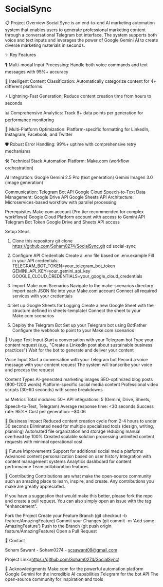 # SocialSync
📋 Project Overview
Social Sync is an end-to-end AI marketing automation system that enables users to generate professional marketing content through a conversational Telegram bot interface. The system supports both voice and text inputs and leverages the power of Google Gemini AI to create diverse marketing materials in seconds.

✨ Key Features

🎙️ Multi-modal Input Processing: Handle both voice commands and text messages with 95%+ accuracy

🤖 Intelligent Content Classification: Automatically categorize content for 4+ different platforms

⚡ Lightning-Fast Generation: Reduce content creation time from hours to seconds

📊 Comprehensive Analytics: Track 8+ data points per generation for performance monitoring

🔄 Multi-Platform Optimization: Platform-specific formatting for LinkedIn, Instagram, Facebook, and Twitter

🛡️ Robust Error Handling: 99%+ uptime with comprehensive retry mechanisms

🛠️ Technical Stack
Automation Platform: Make.com (workflow orchestration)

AI Integration:
Google Gemini 2.5 Pro (text generation)
Gemini Imagen 3.0 (image generation)

Communication:
Telegram Bot API
Google Cloud Speech-to-Text
Data Management:
Google Drive API
Google Sheets API
Architecture: Microservices-based workflow with parallel processing

Prerequisites
Make.com account (Pro tier recommended for complex workflows)
Google Cloud Platform account with access to Gemini API
Telegram Bot Token
Google Drive and Sheets API access

Setup Steps
1. Clone this repository
git clone https://github.com/Soham0274/SocialSync.git
cd social-sync

2. Configure API Credentials
Create a .env file based on .env.example
Fill in your API credentials:
TELEGRAM_BOT_TOKEN=your_telegram_bot_token
GEMINI_API_KEY=your_gemini_api_key
GOOGLE_CLOUD_CREDENTIALS=your_google_cloud_credentials

3. Import Make.com Scenarios
Navigate to the make-scenarios directory
Import each JSON file into your Make.com account
Connect all required services with your credentials

5. Set up Google Sheets for Logging
Create a new Google Sheet with the structure defined in sheets-template/
Connect the sheet to your Make.com scenarios

6. Deploy the Telegram Bot
Set up your Telegram bot using BotFather
Configure the webhook to point to your Make.com scenarios

🚀 Usage
Text Input
Start a conversation with your Telegram bot
Type your content request (e.g., "Create a LinkedIn post about sustainable business practices")
Wait for the bot to generate and deliver your content

Voice Input
Start a conversation with your Telegram bot
Record a voice message with your content request
The system will transcribe your voice and process the request

Content Types
AI-generated marketing images
SEO-optimized blog posts (800-1200 words)
Platform-specific social media content
Professional video scripts (30-60 seconds) with scene breakdowns

📊 Metrics
Total modules: 50+
API integrations: 5 (Gemini, Drive, Sheets, Speech-to-Text, Telegram)
Average response time: <30 seconds
Success rate: 95%+
Cost per generation: ~$0.06

💼 Business Impact
Reduced content creation cycle from 2-4 hours to under 30 seconds
Eliminated need for multiple specialized tools (design, writing, planning)
Automated file organization and storage reducing manual overhead by 100%
Created scalable solution processing unlimited content requests with minimal operational cost

🔮 Future Improvements
 Support for additional social media platforms
 Advanced content personalization based on user history
 Integration with content management systems
 Analytics dashboard for content performance
 Team collaboration features

🤝 Contributing
Contributions are what make the open-source community such an amazing place to learn, inspire, and create. Any contributions you make are greatly appreciated.

If you have a suggestion that would make this better, please fork the repo and create a pull request. You can also simply open an issue with the tag "enhancement".

Fork the Project
Create your Feature Branch (git checkout -b feature/AmazingFeature)
Commit your Changes (git commit -m 'Add some AmazingFeature')
Push to the Branch (git push origin feature/AmazingFeature)
Open a Pull Request

📧 Contact

Soham Sawant - Soham0274 - scsawant09@gmail.com

Project Link:(https://github.com/Soham0274/SocialSync)

🙏 Acknowledgments
Make.com for the powerful automation platform
Google Gemini for the incredible AI capabilities
Telegram for the bot API
The open-source community for inspiration and tools
